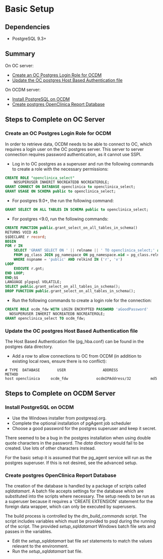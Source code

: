 # Basic Setup


## Dependencies
- PostgreSQL 9.3+


## Summary
On OC server:
- [Create an OC Postgres Login Role for OCDM](#create-an-oc-postgres-login-role-for-ocdm)
- [Update the OC postgres Host Based Authentication file](#update-the-oc-postgres-host-based-authentication-file)

On OCDM server:
- [Install PostgreSQL on OCDM](#install-postgresql-on-ocdm)
- [Create postgres OpenClinica Report Database](#create-postgres-openclinica-report-database)


## Steps to Complete on OC Server


### Create an OC Postgres Login Role for OCDM
In order to retrieve data, OCDM needs to be able to connect to OC, which 
requires a login user on the OC postgres server. This server to server 
connection requires password authentication, as it cannot use SSPI.

- Log in to OC postgres as a superuser and run the following commands to create
  a role with the necessary permissions:

```sql
CREATE ROLE "openclinica_select"
    NOSUPERUSER INHERIT NOCREATEDB NOCREATEROLE;
GRANT CONNECT ON DATABASE openclinica to openclinica_select;
GRANT USAGE ON SCHEMA public to openclinica_select;
```

- For postgres 9.0+, the run the following command:

```sql
GRANT SELECT ON ALL TABLES IN SCHEMA public to openclinica_select;
```

- For postgres <9.0, run the following commands:

```sql
CREATE FUNCTION public.grant_select_on_all_tables_in_schema()
RETURNS VOID AS
$$DECLARE r record;
BEGIN
FOR r IN
    SELECT 'GRANT SELECT ON ' || relname || ' TO openclinica_select;' as gnt
    FROM pg_class JOIN pg_namespace ON pg_namespace.oid = pg_class.relnamespace
    WHERE nspname = 'public' AND relkind IN ('r', 'v')
LOOP
    EXECUTE r.gnt;
END LOOP;
END;$$
LANGUAGE plpgsql VOLATILE;
SELECT public.grant_select_on_all_tables_in_schema();
DROP FUNCTION public.grant_select_on_all_tables_in_schema();
```

- Run the following commands to create a login role for the connection:

```sql
CREATE ROLE ocdm_fdw WITH LOGIN ENCRYPTED PASSWORD 'aGoodPassword'
  NOSUPERUSER INHERIT NOCREATEDB NOCREATEROLE;
GRANT openclinica_select TO ocdm_fdw;
```


### Update the OC postgres Host Based Authentication file
The Host Based Authentication file (pg_hba.conf) can be found in the postgres
data directory.
- Add a row to allow connections to OC from OCDM (in addition to existing local
  rows, ensure there is no conflict):

```
# TYPE  DATABASE        USER                 ADDRESS                 METHOD
host openclinica     ocdm_fdw             ocdmIPAddress/32         md5
```


## Steps to Complete on OCDM Server


### Install PostgreSQL on OCDM
- Use the Windows installer from postgresql.org.
- Complete the optional installation of pgAgent job scheduler
- Choose a good password for the postgres superuser and keep it secret.

There seemed to be a bug in the postgres installation when using double quote 
characters in the password. The *data* directory would fail to be created. Use 
lots of other characters instead.

For the basic setup it is assumed that the pg_agent service will run as the 
postgres superuser. If this is not desired, see the advanced setup.


### Create postgres OpenClinica Report Database
The creation of the database is handled by a package of scripts called 
*sqldatamart*. A batch file accepts settings for the database which are 
substituted into the scripts where necessary. The setup needs to be run as a 
superuser because it requires a 'CREATE EXTENSION' statement for the foreign 
data wrapper, which can only be executed by superusers.

The build process is controlled by the *dm_build_commands* script. The script 
includes variables which must be provided to psql during the running of the 
script. The provided *setup_sqldatamart* Windows batch file sets and passes in 
the variables. 

- Edit the *setup_sqldatamart* bat file *set* statements to match the values 
  relevant to the environment.
- Run the *setup_sqldatamart* bat file.